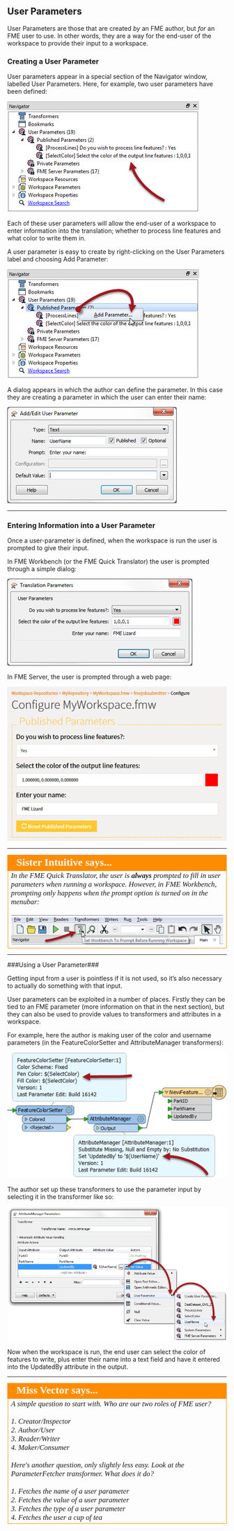 ## User Parameters ##

User Parameters are those that are created *by* an FME author, but *for* an FME user to use. In other words, they are a way for the end-user of the workspace to provide their input to a workspace.


### Creating a User Parameter ###
User parameters appear in a special section of the Navigator window, labelled User Parameters. Here, for example, two user parameters have been defined:

![](./Images/Img1.03.UserParametersInNavigator.png)

Each of these user parameters will allow the end-user of a workspace to enter information into the translation; whether to process line features and what color to write them in. 

A user parameter is easy to create by right-clicking on the User Parameters label and choosing Add Parameter:

![](./Images/Img1.04.RightClickAddParameter.png)

A dialog appears in which the author can define the parameter.
In this case they are creating a parameter in which the user can enter their name:

![](./Images/Img1.05.DefiningUserParameter.png)

---

### Entering Information into a User Parameter ###
Once a user-parameter is defined, when the workspace is run the user is prompted to give their input. 

In FME Workbench (or the FME Quick Translator) the user is prompted through a simple dialog:

![](./Images/Img1.06.UserParameterDialog.png)

In FME Server, the user is prompted through a web page:

![](./Images/Img1.07.UserParameterServer.png)


---

<!--Person X Says Section-->

<table style="border-spacing: 0px">
<tr>
<td style="vertical-align:middle;background-color:darkorange;border: 2px solid darkorange">
<i class="fa fa-quote-left fa-lg fa-pull-left fa-fw" style="color:white;padding-right: 12px;vertical-align:text-top"></i>
<span style="color:white;font-size:x-large;font-weight: bold;font-family:serif">Sister Intuitive says...</span>
</td>
</tr>

<tr>
<td style="border: 1px solid darkorange">
<span style="font-family:serif; font-style:italic; font-size:larger">
In the FME Quick Translator, the user is <strong>always</strong> prompted to fill in user parameters when running a workspace. However, in FME Workbench, prompting only happens when the prompt option is turned on in the menubar:
<br><br><img src="./Images/Img1.08.PromptOption.png">
</span>
</td>
</tr>
</table>

---

###Using a User Parameter###

Getting input from a user is pointless if it is not used, so it’s also necessary to actually do something with that input.

User parameters can be exploited in a number of places. Firstly they can be tied to an FME parameter (more information on that in the next section), but they can also be used to provide values to transformers and attributes in a workspace.

For example, here the author is making user of the color and username parameters (in the FeatureColorSetter and AttributeManager transformers):


![](./Images/Img1.09.UsingUserParameterInput.png)


The author set up these transformers to use the parameter input by selecting it in the transformer like so:

![](./Images/Img1.10.SelectingUserParameterInput.png)

Now when the workspace is run, the end user can select the color of features to write, plus enter their name into a text field and have it entered into the UpdatedBy attribute in the output.

---

<!--Person X Says Section-->

<table style="border-spacing: 0px">
<tr>
<td style="vertical-align:middle;background-color:darkorange;border: 2px solid darkorange">
<i class="fa fa-quote-left fa-lg fa-pull-left fa-fw" style="color:white;padding-right: 12px;vertical-align:text-top"></i>
<span style="color:white;font-size:x-large;font-weight: bold;font-family:serif">Miss Vector says...</span>
</td>
</tr>

<tr>
<td style="border: 1px solid darkorange">
<span style="font-family:serif; font-style:italic; font-size:larger">
A simple question to start with. Who are our two roles of FME user? 
<br><br>1. Creator/Inspector
<br>2. Author/User
<br>3. Reader/Writer
<br>4. Maker/Consumer
<br><br>Here's another question, only slightly less easy. Look at the ParameterFetcher transformer. What does it do?
<br><br>1. Fetches the name of a user parameter
<br>2. Fetches the value of a user parameter
<br>3. Fetches the type of a user parameter
<br>4. Fetches the user a cup of tea
</span>
</td>
</tr>
</table>

